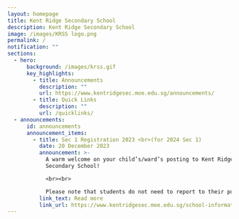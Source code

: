 ```yaml
---
layout: homepage
title: Kent Ridge Secondary School
description: Kent Ridge Secondary School
image: /images/KRSS logo.png
permalink: /
notification: ""
sections:
  - hero:
      background: /images/krss.gif
      key_highlights:
        - title: Announcements
          description: ""
          url: https://www.kentridgesec.moe.edu.sg/announcements/
        - title: Quick Links
          description: ""
          url: /quicklinks/
  - announcements:
      id: announcements
      announcement_items:
        - title: Sec 1 Registration 2023 <br>(for 2024 Sec 1)
          date: 20 December 2023
          announcement: >-
            A warm welcome on your child’s/ward’s posting to Kent Ridge
            Secondary School!

            <br><br>

            Please note that students do not need to report to their posted secondary schools upon receiving their S1 posting results.
          link_text: Read more
          link_url: https://www.kentridgesec.moe.edu.sg/school-information/sec-1-registration-2023
---
```

